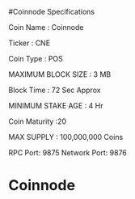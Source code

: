#Coinnode Specifications

Coin Name : Coinnode

Ticker : CNE

Coin Type : POS

MAXIMUM BLOCK SIZE : 3 MB

Block Time : 72 Sec Approx

MINIMUM STAKE AGE : 4 Hr

Coin Maturity :20

MAX SUPPLY : 100,000,000 Coins

RPC Port: 9875
Network Port: 9876
# Coinnode
